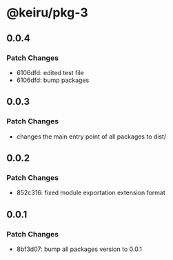 # @keiru/pkg-3

## 0.0.4

### Patch Changes

- 6106dfd: edited test file
- 6106dfd: bump packages

## 0.0.3

### Patch Changes

- changes the main entry point of all packages to dist/

## 0.0.2

### Patch Changes

- 852c316: fixed module exportation extension format

## 0.0.1

### Patch Changes

- 8bf3d07: bump all packages version to 0.0.1
